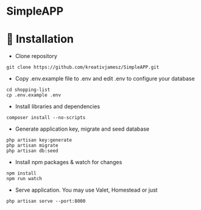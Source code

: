 # SimpleAPP

# &#x1F34E; Installation 
- Clone repository
```
git clone https://github.com/kreativjamesz/SimpleAPP.git
```
- Copy .env.example file to .env and edit .env to configure your database
```
cd shopping-list
cp .env.example .env
```
- Install libraries and dependencies
```
composer install --no-scripts
```
- Generate application key, migrate and seed database
```
php artisan key:generate
php artisan migrate
php artisan db:seed
```
- Install npm packages & watch for changes
```
npm install
npm run watch
```
- Serve application. You may use Valet, Homestead or just
```
php artisan serve --port:8000
```
